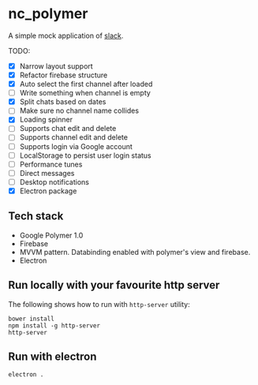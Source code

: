 # nc_polymer

A simple mock application of [slack](https://slack.com).

TODO:

- [x] Narrow layout support
- [x] Refactor firebase structure
- [x] Auto select the first channel after loaded
- [ ] Write something when channel is empty
- [x] Split chats based on dates
- [ ] Make sure no channel name collides
- [x] Loading spinner
- [ ] Supports chat edit and delete
- [ ] Supports channel edit and delete
- [ ] Supports login via Google account
- [ ] LocalStorage to persist user login status
- [ ] Performance tunes
- [ ] Direct messages
- [ ] Desktop notifications
- [x] Electron package

## Tech stack
- Google Polymer 1.0
- Firebase
- MVVM pattern. Databinding enabled with polymer's view and firebase.
- Electron

## Run locally with your favourite http server
The following shows how to run with `http-server` utility:
```
bower install
npm install -g http-server
http-server
```
## Run with electron
```
electron .
```
